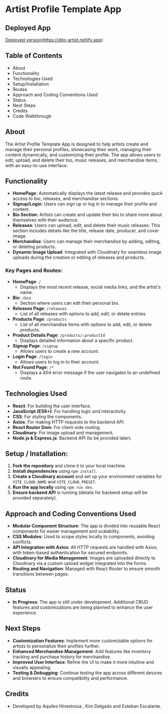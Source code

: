 # Artist Profile Template App

## Deployed App

[Deployed version](#)(https://dito-artist.netlify.app)

## Table of Contents
- About
- Functionality
- Technologies Used
- Setup/Installation
- Routes
- Approach and Coding Conventions Used
- Status
- Next Steps
- Credits
- Code Walkthrough

## About
The Artist Profile Template App is designed to help artists create and manage their personal profiles, showcasing their work, managing their content dynamically, and customizing their profile. The app allows users to edit, upload, and delete their bio, music releases, and merchandise items, with an easy-to-use interface.

## Functionality

- **HomePage**: Automatically displays the latest release and provides quick access to bio, releases, and merchandise sections.
- **Signup/Login**: Users can sign up or log in to manage their profile and content.
- **Bio Section**: Artists can create and update their bio to share more about themselves with their audience.
- **Releases**: Users can upload, edit, and delete their music releases. This section includes details like the title, release date, producer, and cover image.
- **Merchandise**: Users can manage their merchandise by adding, editing, or deleting products.
- **Dynamic Image Upload**: Integrated with Cloudinary for seamless image uploads during the creation or editing of releases and products.

### Key Pages and Routes:
- **HomePage**: `/`
    - Displays the most recent release, social media links, and the artist's name.
- **Bio**: `/bio`
    - Section where users can edit their personal bio.
- **Releases Page**: `/releases`
    - List of all releases with options to add, edit, or delete entries.
- **Products Page**: `/products`
    - List of all merchandise items with options to add, edit, or delete products.
- **Product Details Page**: `/products/:productId`
    - Displays detailed information about a specific product.
- **Signup Page**: `/signup`
    - Allows users to create a new account.
- **Login Page**: `/login`
    - Allows users to log in to their account.
- **Not Found Page**: `/*`
    - Displays a 404 error message if the user navigates to an undefined route.

## Technologies Used
- **React**: For building the user interface.
- **JavaScript (ES6+)**: For handling logic and interactivity.
- **CSS**: For styling the components.
- **Axios**: For making HTTP requests to the backend API.
- **React Router Dom**: For client-side routing.
- **Cloudinary**: For image upload and management.
- **Node.js & Express.js**: Backend API (to be provided later).

## Setup / Installation: 
1. **Fork the repository** and clone it to your local machine.
2. **Install dependencies** using `npm install`.
3. **Create a Cloudinary account** and set up your environment variables for `VITE_CLOUD_NAME` and `VITE_CLOUD_PRESET`.
4. **Run the app locally** using `npm run dev`.
5. **Ensure backend API** is running (details for backend setup will be provided separately).

## Approach and Coding Conventions Used
- **Modular Component Structure**: The app is divided into reusable React components for easier management and scalability.
- **CSS Modules**: Used to scope styles locally to components, avoiding conflicts.
- **API Integration with Axios**: All HTTP requests are handled with Axios, with token-based authentication for secured endpoints.
- **Cloudinary for Media Management**: Images are uploaded directly to Cloudinary via a custom upload widget integrated into the forms.
- **Routing and Navigation**: Managed with React Router to ensure smooth transitions between pages.

## Status
- **In Progress**: The app is still under development. Additional CRUD features and customizations are being planned to enhance the user experience.

## Next Steps
- **Customization Features**: Implement more customizable options for artists to personalize their profiles further.
- **Enhanced Merchandise Management**: Add features like inventory tracking and purchase history for merchandise.
- **Improved User Interface**: Refine the UI to make it more intuitive and visually appealing.
- **Testing & Debugging**: Continue testing the app across different devices and browsers to ensure compatibility and performance.


## Credits
- Developed by Aquiles Hinestrosa , Kim Delgado and Esteban Escalante.